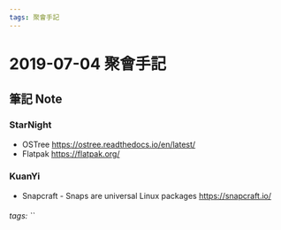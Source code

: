 ```yaml
---
tags: 聚會手記
---
```


2019-07-04 聚會手記
===

筆記 Note
---

### StarNight
- OSTree
https://ostree.readthedocs.io/en/latest/
- Flatpak
https://flatpak.org/

### KuanYi
- Snapcraft - Snaps are universal Linux packages
https://snapcraft.io/

###### tags: ``